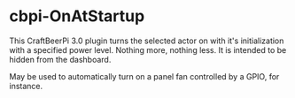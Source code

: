 # cbpi-OnAtStartup
This CraftBeerPi 3.0 plugin turns the selected actor on with it's initialization with a specified power level. Nothing more, nothing less. It is intended to be hidden from the dashboard.

May be used to automatically turn on a panel fan controlled by a GPIO, for instance.
